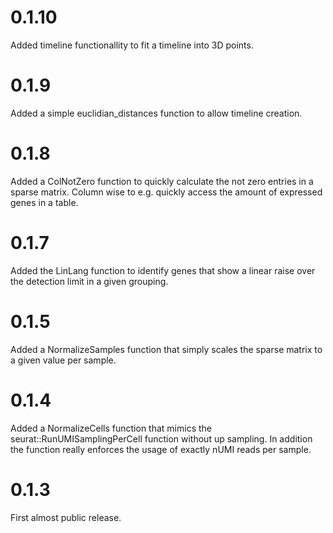 # 0.1.10

Added timeline functionallity to fit a timeline into 3D points.

# 0.1.9

Added a simple euclidian_distances function to allow timeline creation.

# 0.1.8

Added a ColNotZero function to quickly calculate the not zero entries in a sparse matrix. Column wise to e.g. quickly access the amount of expressed genes in a table.

# 0.1.7

Added the LinLang function to identify genes that show a linear raise over the detection limit in a given grouping.  

# 0.1.5

Added a NormalizeSamples function that simply scales the sparse matrix to a given value per sample.

# 0.1.4

Added a NormalizeCells function that mimics the seurat::RunUMISamplingPerCell function without up sampling.
In addition the function really enforces the usage of exactly nUMI reads per sample.

# 0.1.3

First almost public release.
